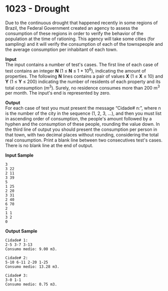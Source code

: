 # 1023 - Drought

Due to the continuous drought that happened recently in some regions of Brazil, the Federal Government created an agency to assess the consumption of these regions in order to verify the behavior of the population at the time of rationing. This agency will take some cities (for sampling) and it will verify the consumption of each of the townspeople and the average consumption per inhabitant of each town.

**Input**<br>
The input contains a number of test's cases. The first line of each case of test contains an integer **N** (1 ≤ **N** ≤ 1 * 10<sup>6</sup>), indicating the amount of properties. The following **N** lines contains a pair of values **X** (1 ≤ **X** ≤ 10) and **Y** (1 ≤ **Y** ≤ 200) indicating the number of residents of each property and its total consumption (m<sup>3</sup>). Surely, no residence consumes more than 200 m<sup>3</sup> per month. The input's end is represented by zero.

**Output**<br>
For each case of test you must present the message “Cidade# n:”, where n is the number of the city in the sequence (1, 2, 3, ...), and then you must list in ascending order of consumption, the people's amount followed by a hyphen and the consumption of these people, rounding the value down. In the third line of output you should present the consumption per person in that town, with two decimal places without rounding, considering the total real consumption. Print a blank line between two consecutives test's cases. There is no blank line at the end of output.

**Input Sample**
````
3
3 22
2 11
3 39
5
1 25
2 20
3 31
2 40
6 70
2
1 1
3 2
0
````

**Output Sample**
````
Cidade# 1:
2-5 3-7 3-13
Consumo medio: 9.00 m3.

Cidade# 2:
5-10 6-11 2-20 1-25
Consumo medio: 13.28 m3.

Cidade# 3:
3-0 1-1
Consumo medio: 0.75 m3.
````